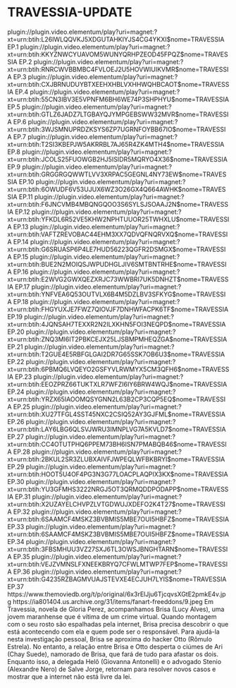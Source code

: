 # TRAVESSIA-UPDATE

<item>
<title>[COLOR silver][B] TRAVESSIA 1º TEMPORADA [/COLOR][/B][COLOR yellow]  FULL HD  [B][/COLOR][/B]</title>
<link>plugin://plugin.video.elementum/play?uri=magnet:?xt=urn:btih:L26IWLQQVKJ5XDGUTAHKIYJS4CG4YKXI$nome=TRAVESSIA EP.1</link>
<link>plugin://plugin.video.elementum/play?uri=magnet:?xt=urn:btih:KKYZNWCYUAVOM5WUNYQRHPZEOD45FPQZ$nome=TRAVESSIA EP.2</link>
<link>plugin://plugin.video.elementum/play?uri=magnet:?xt=urn:btih:RNRCWVBBMBC4FVLOEJ2U5HOVWIUIKVMR$nome=TRAVESSIA EP.3</link>
<link>plugin://plugin.video.elementum/play?uri=magnet:?xt=urn:btih:CXJBRNUDUYBTXEEHXHBLVXHHWQHBCAOT$nome=TRAVESSIA EP.4</link>
<link>plugin://plugin.video.elementum/play?uri=magnet:?xt=urn:btih:55CN3IBV3E5VPNFM6BH6WE74P3SHPHYU$nome=TRAVESSIA EP.5</link>
<link>plugin://plugin.video.elementum/play?uri=magnet:?xt=urn:btih:GTLZ6JADZ7LTGBAYQJYMPGEBSWW32MVR$nome=TRAVESSIA EP.6</link>
<link>plugin://plugin.video.elementum/play?uri=magnet:?xt=urn:btih:3WJSMNUPRDZKSYS6ZP7UGRNFOYBB67IO$nome=TRAVESSIA EP.7</link>
<link>plugin://plugin.video.elementum/play?uri=magnet:?xt=urn:btih:T2SI3KBEPJW5AKRRBL7AJ65R4ZK4MTH4$nome=TRAVESSIA EP.8</link>
<link>plugin://plugin.video.elementum/play?uri=magnet:?xt=urn:btih:JCOLS25FUOWGB2HJ5ISIDR5MQRYO4X36$nome=TRAVESSIA EP.9</link>
<link>plugin://plugin.video.elementum/play?uri=magnet:?xt=urn:btih:GRGGRGQWWTLVV3XRPAC5GEGNL4NY73EW$nome=TRAVESSIA EP.10</link>
<link>plugin://plugin.video.elementum/play?uri=magnet:?xt=urn:btih:6OWUDF6V53UJUX6WZ3O26GX4Q664AWHK$nome=TRAVESSIA EP.11</link>
<link>plugin://plugin.video.elementum/play?uri=magnet:?xt=urn:btih:F6JNCVMB4MBQNGQOO3S6SYLSJSOAAJ2N$nome=TRAVESSIA EP.12</link>
<link>plugin://plugin.video.elementum/play?uri=magnet:?xt=urn:btih:YFKDL6R52VE5KHW2NPHTUUOR25TWHXLU$nome=TRAVESSIA EP.13</link>
<link>plugin://plugin.video.elementum/play?uri=magnet:?xt=urn:btih:VAFTZREVOBAC44EHM3XX7QDVQFNQRVXQ$nome=TRAVESSIA EP.14</link>
<link>plugin://plugin.video.elementum/play?uri=magnet:?xt=urn:btih:G6SRUASP6P4LE7HUD56223QGFR2DSMGX$nome=TRAVESSIA EP.15</link>
<link>plugin://plugin.video.elementum/play?uri=magnet:?xt=urn:btih:BUE2N2MOIQSJWPUDHGLJIV6SMTBNTRHE$nome=TRAVESSIA EP.16</link>
<link>plugin://plugin.video.elementum/play?uri=magnet:?xt=urn:btih:E2WVG2GWXQEZXRJC73WWBRI7UK5DNHZT$nome=TRAVESSIA EP.17</link>
<link>plugin://plugin.video.elementum/play?uri=magnet:?xt=urn:btih:YNFVEA6Q53OUTVLX6B4M5DZLBV3SFKYG$nome=TRAVESSIA EP.18</link>
<link>plugin://plugin.video.elementum/play?uri=magnet:?xt=urn:btih:FHGYUXJE7FWZ7QIOVJF7DNHWFACPK6TF$nome=TRAVESSIA EP.19</link>
<link>plugin://plugin.video.elementum/play?uri=magnet:?xt=urn:btih:4JQNSAH7TEXXR2N2ILXKHN5FOI3NEQPD$nome=TRAVESSIA EP.20</link>
<link>plugin://plugin.video.elementum/play?uri=magnet:?xt=urn:btih:ZNQ3MI6IT2PBKCEJX25LJSBMPMHEQZGA$nome=TRAVESSIA EP.21</link>
<link>plugin://plugin.video.elementum/play?uri=magnet:?xt=urn:btih:T2GUE4E5RBFGLGAI2DR7G65SSK7OB6U3$nome=TRAVESSIA EP.22</link>
<link>plugin://plugin.video.elementum/play?uri=magnet:?xt=urn:btih:6PBMQ6LVQEYO2GSFYVLRWMYX5CM3QFH6$nome=TRAVESSIA EP.23</link>
<link>plugin://plugin.video.elementum/play?uri=magnet:?xt=urn:btih:EEOZPRZ66TUKTXLR7WFZI6IY6BRW4WQJ$nome=TRAVESSIA EP.24</link>
<link>plugin://plugin.video.elementum/play?uri=magnet:?xt=urn:btih:YRZX65IAOOMQSYGNN2L63B2CP3CQP5EQ$nome=TRAVESSIA EP.25</link>
<link>plugin://plugin.video.elementum/play?uri=magnet:?xt=urn:btih:XU27TFGL4SST45NXC2CSIQ52AY3GJFML$nome=TRAVESSIA EP.26</link>
<link>plugin://plugin.video.elementum/play?uri=magnet:?xt=urn:btih:LAY6LBG6QLSVJWRU3IMNPLVG7A5KVLD7$nome=TRAVESSIA EP.27</link>
<link>plugin://plugin.video.elementum/play?uri=magnet:?xt=urn:btih:CC4OTUTPHQ6PPEM73BH6ISN7PMABQB46$nome=TRAVESSIA EP.28</link>
<link>plugin://plugin.video.elementum/play?uri=magnet:?xt=urn:btih:2BKUL2SR3ZLUBXAIVFJWPEQLWFBKBRYI$nome=TRAVESSIA EP.29</link>
<link>plugin://plugin.video.elementum/play?uri=magnet:?xt=urn:btih:HOOT5U4OF4PG3N3G77LOACPLAQPIX3KX$nome=TRAVESSIA EP.30</link>
<link>plugin://plugin.video.elementum/play?uri=magnet:?xt=urn:btih:YU3GFMHS3222NRGJ5OT3QRMQDDPODAPP$nome=TRAVESSIA EP.31</link>
<link>plugin://plugin.video.elementum/play?uri=magnet:?xt=urn:btih:X2UZAYELCHVPZLVTGDWUJXDEFO2K4T27$nome=TRAVESSIA EP.32</link>
<link>plugin://plugin.video.elementum/play?uri=magnet:?xt=urn:btih:6SAAMCF4MSKZ3BVBMIS5MBE7OUI5HBFZ$nome=TRAVESSIA EP.33</link>
<link>plugin://plugin.video.elementum/play?uri=magnet:?xt=urn:btih:6SAAMCF4MSKZ3BVBMIS5MBE7OUI5HBFZ$nome=TRAVESSIA EP.34</link>
<link>plugin://plugin.video.elementum/play?uri=magnet:?xt=urn:btih:3FBSMHUU3VZ27SXJ6TL3OWSJBNGHTARN$nome=TRAVESSIA EP.35</link>
<link>plugin://plugin.video.elementum/play?uri=magnet:?xt=urn:btih:VEJZVMNSLFXNEEKBRYQ7CFWLMTWP7FEP$nome=TRAVESSIA EP.36</link>
<link>plugin://plugin.video.elementum/play?uri=magnet:?xt=urn:btih:G4235RZBAGMVUAJSTEVXE4ECJUH7LYIS$nome=TRAVESSIA EP.37</link>
<thumbnail>https://www.themoviedb.org/t/p/original/6x3rElJju6TjcqvsXGtE2pmkE4v.jpg</thumbnail>
<fanart>https://ia801404.us.archive.org/31/items/fanart-freeddons/9.jpeg</fanart>
<info> Em Travessia, novela de Gloria Perez, acompanhamos Brisa (Lucy Alves), uma jovem maranhense que é vítima de um crime virtual. Quando montagem com o seu rosto são espalhadas pela internet, Brisa precisa descobrir o que está acontecendo com ela e quem pode ser o responsável. Para ajudá-la nesta investigação pessoal, Brisa se aproxima do hacker Otto (Rômulo Estrela). No entanto, a relação entre Brisa e Otto desperta o ciúmes de Ari (Chay Suede), namorado de Brisa, que fará de tudo para afastar os dois. Enquanto isso, a delegada Helô (Giovanna Antonelli) e o advogado Stenio (Alexandre Nero) de Salve Jorge, retornam para resolver novos casos e mostrar que a internet não está livre da lei.</info>
</item> 
